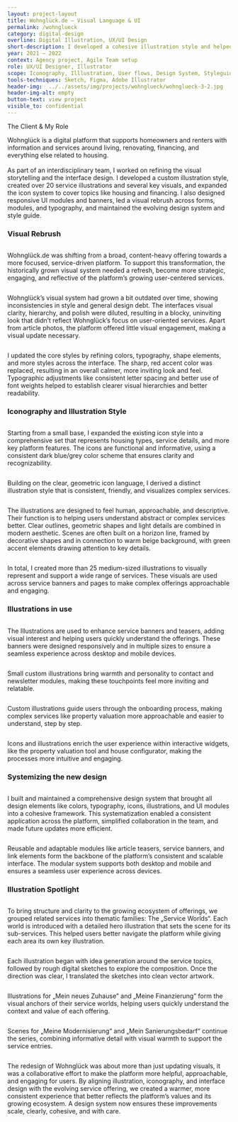 ```yaml
---
layout: project-layout
title: Wohnglück.de – Visual Language & UI
permalink: /wohnglueck
category: digital-design
overline: Digital Illustration, UX/UI Design
short-description: I developed a cohesive illustration style and helped to bring the visual and functional experience of Wohnglück.de to the next level.
year: 2021 – 2022
context: Agency project, Agile Team setup
role: UX/UI Designer, Illustrator
scope: Iconography, Illlustration, User flows, Design System, Styleguide
tools-techniques: Sketch, Figma, Adobe Illustrator
header-img:  ../../assets/img/projects/wohnglueck/wohnglueck-3-2.jpg
header-img-alt: empty
button-text: view project
visible_to: confidential
---
```


<div class="project-chapter dropshadow-img">
<div class="project-slide project-role">
        <span class="overline">The Client & My Role</span>
        <p class="body-regular">
            Wohnglück is a digital platform that supports homeowners and renters with information and services around living, renovating, financing, and everything else related to housing. 
            <br><br>
            As part of an interdisciplinary team, I worked on refining the visual storytelling and the interface design. I developed a custom illustration style, created over 20 service illustrations and several key visuals, and expanded the icon system to cover topics like housing and financing. I also designed responsive UI modules and banners, led a visual rebrush across forms, modules, and typography, and maintained the evolving design system and style guide.
        </p>
    </div>

<div>
        <h3>Visual Rebrush</h3>
        <div class="project-slide"> 
            <img src="assets/img/projects/wohnglueck/wohnglueck-01.jpg" alt="">
            <p class="body-regular">
                Wohnglück.de was shifting from a broad, content-heavy offering towards a more focused, service-driven platform. To support this transformation, the historically grown visual system needed a refresh, become more strategic, engaging, and reflective of the platform’s growing user-centered services.
            </p>
        </div>
        <div class="project-slide"> 
            <img src="assets/img/projects/wohnglueck/wohnglueck-02.jpg" alt="">
            <p class="body-regular">
                Wohnglück’s visual system had grown a bit outdated over time,  showing inconsistencies in style and general design debt. The interfaces visual clarity, hierarchy, and polish were diluted, resulting in a blocky, uninviting look that didn’t reflect Wohnglück’s focus on user-oriented services. Apart from article photos, the platform offered little visual engagement, making a visual update necessary.
            </p>
        </div>
        <div class="project-slide"> 
            <img src="assets/img/projects/wohnglueck/wohnglueck-03.jpg" alt="">
            <p class="body-regular">
                I updated the core styles by refining colors, typography, shape elements, and more styles across the interface. The sharp, red accent color was replaced, resulting in an overall calmer, more inviting look and feel. Typographic adjustments like consistent letter spacing and better use of font weights helped to establish clearer visual hierarchies and better readability.
            </p>
        </div>
        <h3>Iconography and Illustration Style</h3>
        <div class="project-slide"> 
            <img src="assets/img/projects/wohnglueck/wohnglueck-04.jpg" alt="">
            <p class="body-regular">
              Starting from a small base, I expanded the existing icon style into a comprehensive set that represents housing types, service details, and more key platform features. The icons are functional and informative, using a consistent dark blue/grey color scheme that ensures clarity and recognizability.
            </p>
        </div>
        <div class="project-slide"> 
            <img src="assets/img/projects/wohnglueck/wohnglueck-05.jpg" alt="">
            <p class="body-regular">
                Building on the clear, geometric icon language, I derived a distinct illustration style that is consistent, friendly, and visualizes complex services.
            </p>
        </div>
        <div class="project-slide"> 
            <img src="assets/img/projects/wohnglueck/wohnglueck-06.jpg" alt="">
            <p class="body-regular">
                The illustrations are designed to feel human, approachable, and descriptive. Their function is to helping users understand abstract or complex services better. Clear outlines, geometric shapes and light details are combined in modern aesthetic. Scenes are often built on a horizon line, framed by decorative shapes and in connection to warm beige background, with green accent elements drawing attention to key details.
            </p>
        </div>
        <div class="project-slide"> 
            <img src="assets/img/projects/wohnglueck/wohnglueck-07.jpg" alt="">
            <p class="body-regular">
                In total, I created more than 25 medium-sized illustrations to visually represent and support a wide range of services. These visuals are used across service banners and pages to make complex offerings approachable and engaging.
            </p>
        </div>
        <h3>Illustrations in use</h3>
        <div class="project-slide"> 
            <img src="assets/img/projects/wohnglueck/wohnglueck-08.jpg" alt="">
            <p class="body-regular">
                The Illustrations are used to enhance service banners and teasers, adding visual interest and helping users quickly understand the offerings. These banners were designed responsively and in multiple sizes to ensure a seamless experience across desktop and mobile devices.
            </p>
        </div>
        <div class="project-slide"> 
            <img src="assets/img/projects/wohnglueck/wohnglueck-09.jpg" alt="">
            <p class="body-regular">
                Small custom illustrations bring warmth and personality to contact and newsletter modules, making these touchpoints feel more inviting and relatable.
            </p>
        </div>
        <div class="project-slide"> 
            <img src="assets/img/projects/wohnglueck/wohnglueck-10.jpg" alt="">
            <p class="body-regular">
                Custom illustrations guide users through the onboarding process, making complex services like property valuation more approachable and easier to understand, step by step. 
            </p>
        </div>
        <div class="project-slide"> 
            <img src="assets/img/projects/wohnglueck/wohnglueck-11.jpg" alt="">
            <p class="body-regular">
                Icons and illustrations enrich the user experience within interactive widgets, like the property valuation tool and house configurator, making the processes more intuitive and engaging.
            </p>
        </div>
        <h3>Systemizing the new design</h3>
        <div class="project-slide"> 
            <img src="assets/img/projects/wohnglueck/wohnglueck-12.jpg" alt="">
            <p class="body-regular">
                I built and maintained a comprehensive design system that brought all design elements like colors, typography, icons, illustrations, and UI modules into a cohesive framework. This systematization enabled a consistent application across the platform, simplified collaboration in the team, and made future updates more efficient.
            </p>
        </div>
        <div class="project-slide"> 
            <img src="assets/img/projects/wohnglueck/wohnglueck-13.jpg" alt="">
            <p class="body-regular">
                Reusable and adaptable modules like article teasers, service banners, and link elements form the backbone of the platform’s consistent and scalable interface. The modular system supports both desktop and mobile and ensures a seamless user experience across devices.
            </p>
        </div>
        <h3>Illustration Spotlight</h3>
        <div class="project-slide"> 
            <img src="assets/img/projects/wohnglueck/wohnglueck-14.jpg" alt="">
            <p class="body-regular">
              To bring structure and clarity to the growing ecosystem of offerings, we grouped related services into thematic families: The „Service Worlds“. Each world is introduced with a detailed hero illustration that sets the scene for its sub-services. This helped users better navigate the platform while giving each area its own key illustration.
            </p>
        </div>
        <div class="project-slide"> 
            <img src="assets/img/projects/wohnglueck/wohnglueck-15.jpg" alt="">
            <p class="body-regular">
                Each illustration began with idea generation around the service topics, followed by rough digital sketches to explore the composition. Once the direction was clear, I translated the sketches into clean vector artwork. 
            </p>
        </div>
        <div class="project-slide"> 
            <img src="assets/img/projects/wohnglueck/wohnglueck-16.jpg" alt="">
            <p class="body-regular">
                Illustrations for „Mein neues Zuhause” and „Meine Finanzierung” form the visual anchors of their service worlds, helping users quickly understand the context and value of each offering.
            </p>
        </div>
        <div class="project-slide"> 
            <img src="assets/img/projects/wohnglueck/wohnglueck-17.jpg" alt="">
            <p class="body-regular">
                Scenes for „Meine Modernisierung“ and „Mein Sanierungsbedarf“ continue the series, combining informative detail with visual warmth to support the service entries.
            </p>
        </div>
        <div class="project-slide"> 
            <img src="assets/img/projects/wohnglueck/wohnglueck-18.jpg" alt="">
            <p class="body-regular">
                The redesign of Wohnglück was about more than just updating visuals, it was a collaborative effort to make the platform more helpful, approachable, and engaging for users. By aligning illustration, iconography, and interface design with the evolving service offering, we created a warmer, more consistent experience that better reflects the platform’s values and its growing ecosystem. A design system now ensures these improvements scale, clearly, cohesive, and with care.
            </p>
        </div>
    </div>
</div>